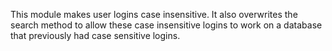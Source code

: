 This module makes user logins case insensitive. It also overwrites the
search method to allow these case insensitive logins to work on a
database that previously had case sensitive logins.
